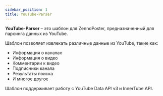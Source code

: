 ```yaml
---
sidebar_position: 1
title: YouTube-Parser
---
```


**YouTube-Parser** – это шаблон для ZennoPoster, предназначенный для парсинга данных из YouTube.

Шаблон позволяет извлекать различные данные из YouTube, такие как:

- Информация о каналах
- Информация о видео
- Комментарии к видео
- Подписчики канала
- Результаты поиска
- И многое другое

Шаблон поддерживает работу с YouTube Data API v3 и InnerTube API.
